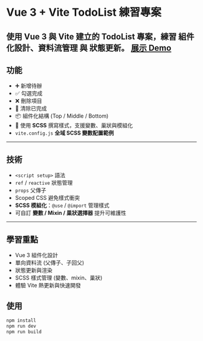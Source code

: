 # Vue 3 + Vite TodoList 練習專案

使用 **Vue 3** 與 **Vite** 建立的 TodoList 專案，練習 **組件化設計**、**資料流管理** 與 **狀態更新**。
[展示 Demo](https://xcia4899.github.io/todolist-component/)
---

## 功能
- ➕ 新增待辦  
- ✅ 勾選完成  
- ❌ 刪除項目  
- 🧹 清除已完成  
- 📦 組件化結構 (Top / Middle / Bottom)  
- 🎨 使用 **SCSS** 撰寫樣式，支援變數、巢狀與模組化
- `vite.config.js` **全域 SCSS 變數配置範例**
---
## 技術
- `<script setup>` 語法  
- `ref` / `reactive` 狀態管理  
- `props` 父傳子  
- Scoped CSS 避免樣式衝突  
- **SCSS 模組化**：`@use` / `@import` 管理樣式  
- 可自訂 **變數 / Mixin / 巢狀選擇器** 提升可維護性  
---
## 學習重點
- Vue 3 組件化設計
- 單向資料流 (父傳子、子回父)
- 狀態更新與渲染
- SCSS 樣式管理 (變數、mixin、巢狀)
- 體驗 Vite 熱更新與快速開發

## 使用
```bash
npm install
npm run dev
npm run build

